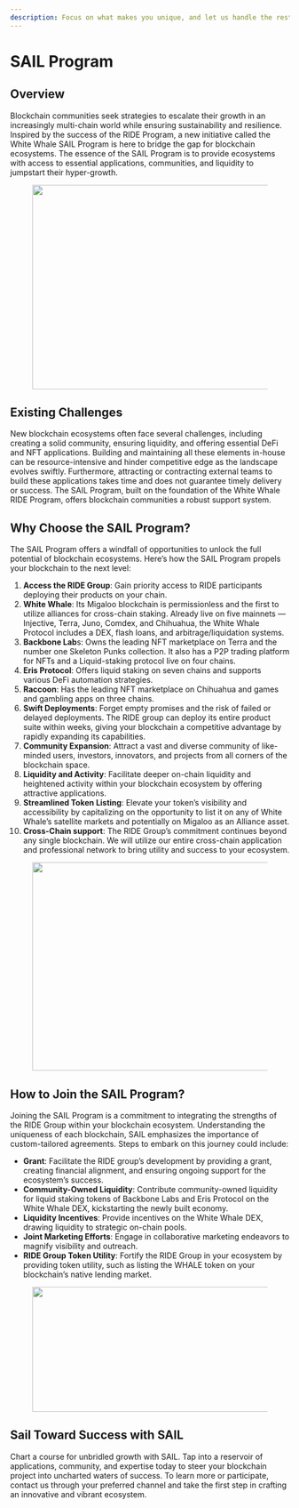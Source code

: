 ```yaml
---
description: Focus on what makes you unique, and let us handle the rest.
---
```


# SAIL Program

## Overview <a href="#id-5cae" id="id-5cae"></a>

Blockchain communities seek strategies to escalate their growth in an increasingly multi-chain world while ensuring sustainability and resilience. Inspired by the success of the RIDE Program, a new initiative called the White Whale SAIL Program is here to bridge the gap for blockchain ecosystems. The essence of the SAIL Program is to provide ecosystems with access to essential applications, communities, and liquidity to jumpstart their hyper-growth.

<figure><img src="https://miro.medium.com/v2/resize:fit:1400/0*7b8s7WuTuoCeU-MC" alt="" height="368" width="700"><figcaption></figcaption></figure>

## Existing Challenges <a href="#e845" id="e845"></a>

New blockchain ecosystems often face several challenges, including creating a solid community, ensuring liquidity, and offering essential DeFi and NFT applications. Building and maintaining all these elements in-house can be resource-intensive and hinder competitive edge as the landscape evolves swiftly. Furthermore, attracting or contracting external teams to build these applications takes time and does not guarantee timely delivery or success. The SAIL Program, built on the foundation of the White Whale RIDE Program, offers blockchain communities a robust support system.

## Why Choose the SAIL Program? <a href="#id-3aca" id="id-3aca"></a>

The SAIL Program offers a windfall of opportunities to unlock the full potential of blockchain ecosystems. Here’s how the SAIL Program propels your blockchain to the next level:

1. **Access the RIDE Group**: Gain priority access to RIDE participants deploying their products on your chain.
2. **White Whale**: Its Migaloo blockchain is permissionless and the first to utilize alliances for cross-chain staking. Already live on five mainnets — Injective, Terra, Juno, Comdex, and Chihuahua, the White Whale Protocol includes a DEX, flash loans, and arbitrage/liquidation systems.
3. **Backbone Lab**s: Owns the leading NFT marketplace on Terra and the number one Skeleton Punks collection. It also has a P2P trading platform for NFTs and a Liquid-staking protocol live on four chains.
4. **Eris Protocol**: Offers liquid staking on seven chains and supports various DeFi automation strategies.
5. **Raccoon**: Has the leading NFT marketplace on Chihuahua and games and gambling apps on three chains.
6. **Swift Deployments**: Forget empty promises and the risk of failed or delayed deployments. The RIDE group can deploy its entire product suite within weeks, giving your blockchain a competitive advantage by rapidly expanding its capabilities.
7. **Community Expansion**: Attract a vast and diverse community of like-minded users, investors, innovators, and projects from all corners of the blockchain space.
8. **Liquidity and Activity**: Facilitate deeper on-chain liquidity and heightened activity within your blockchain ecosystem by offering attractive applications.
9. **Streamlined Token Listing**: Elevate your token’s visibility and accessibility by capitalizing on the opportunity to list it on any of White Whale’s satellite markets and potentially on Migaloo as an Alliance asset.
10. **Cross-Chain support**: The RIDE Group’s commitment continues beyond any single blockchain. We will utilize our entire cross-chain application and professional network to bring utility and success to your ecosystem.

<figure><img src="https://miro.medium.com/v2/resize:fit:1400/0*IJFxRWbDCClhkjaK" alt="" height="375" width="700"><figcaption></figcaption></figure>

## How to Join the SAIL Program? <a href="#id-1ffc" id="id-1ffc"></a>

Joining the SAIL Program is a commitment to integrating the strengths of the RIDE Group within your blockchain ecosystem. Understanding the uniqueness of each blockchain, SAIL emphasizes the importance of custom-tailored agreements. Steps to embark on this journey could include:

* **Grant**: Facilitate the RIDE group’s development by providing a grant, creating financial alignment, and ensuring ongoing support for the ecosystem’s success.
* **Community-Owned Liquidity**: Contribute community-owned liquidity for liquid staking tokens of Backbone Labs and Eris Protocol on the White Whale DEX, kickstarting the newly built economy.
* **Liquidity Incentives**: Provide incentives on the White Whale DEX, drawing liquidity to strategic on-chain pools.
* **Joint Marketing Efforts**: Engage in collaborative marketing endeavors to magnify visibility and outreach.
* **RIDE Group Token Utility**: Fortify the RIDE Group in your ecosystem by providing token utility, such as listing the WHALE token on your blockchain’s native lending market.

<figure><img src="https://miro.medium.com/v2/resize:fit:1400/0*CF4jMQgUTE-glB6I" alt="" height="225" width="700"><figcaption></figcaption></figure>

## Sail Toward Success with SAIL <a href="#id-12dc" id="id-12dc"></a>

Chart a course for unbridled growth with SAIL. Tap into a reservoir of applications, community, and expertise today to steer your blockchain project into uncharted waters of success. To learn more or participate, contact us through your preferred channel and take the first step in crafting an innovative and vibrant ecosystem.
